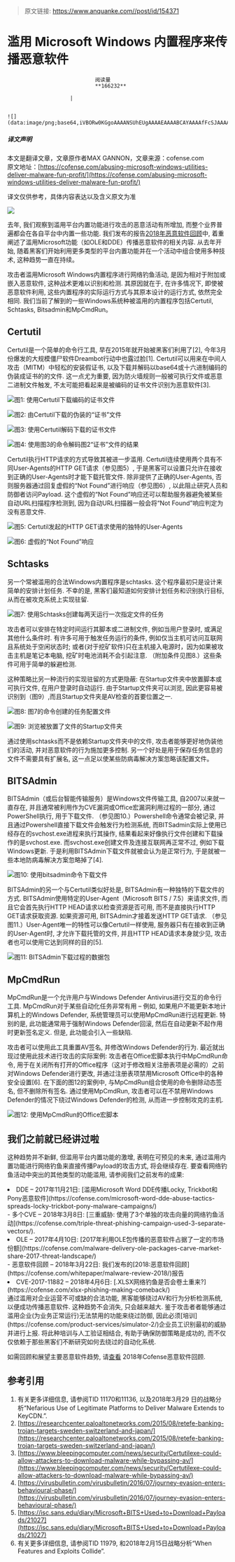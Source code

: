 > 原文链接: https://www.anquanke.com//post/id/154371 


# 滥用 Microsoft Windows 内置程序来传播恶意软件


                                阅读量   
                                **166232**
                            
                        |
                        
                                                                                                                                    ![](data:image/png;base64,iVBORw0KGgoAAAANSUhEUgAAAAEAAAABCAYAAAAfFcSJAAAAAXNSR0IArs4c6QAAAARnQU1BAACxjwv8YQUAAAAJcEhZcwAADsQAAA7EAZUrDhsAAAANSURBVBhXYzh8+PB/AAffA0nNPuCLAAAAAElFTkSuQmCC)
                                                                                            



##### 译文声明

本文是翻译文章，文章原作者MAX GANNON，文章来源：cofense.com
                                <br>原文地址：[https://cofense.com/abusing-microsoft-windows-utilities-deliver-malware-fun-profit/](https://cofense.com/abusing-microsoft-windows-utilities-deliver-malware-fun-profit/)

译文仅供参考，具体内容表达以及含义原文为准

[![](https://p3.ssl.qhimg.com/t01084ead0aa1e48b12.jpg)](https://p3.ssl.qhimg.com/t01084ead0aa1e48b12.jpg)

去年, 我们观察到滥用平台内置功能进行攻击的恶意活动有所增加, 而整个业界普遍都会在各自平台中内置一些功能. 我们发布的报告[2018年恶意软件回顾](https://cofense.com/whitepaper/malware-review-2018/)中, 着重阐述了滥用Microsoft功能（如OLE和DDE）传播恶意软件的相关内容. 从去年开始, 随着黑客们开始利用更多类型的平台内置功能并在一个活动中组合使用多种技术, 这种趋势一直在持续。

攻击者滥用Microsoft Windows内置程序进行网络钓鱼活动, 是因为相对于附加或嵌入恶意软件, 这种战术更难以识别和检测. 其原因就在于, 在许多情况下, 即使被恶意软件利用, 这些内置程序的实际运行方式与其原本设计的运行方式, 依然完全相同. 我们当前了解到的一些Windows系统种被滥用的内置程序包括Certutil, Schtasks, Bitsadmin和MpCmdRun。



## Certutil

Certutil是一个简单的命令行工具, 早在2015年就开始被黑客们利用了[2], 今年3月份爆发的大规模僵尸软件Dreambot行动中也露过脸[1]. Certutil可以用来在中间人攻击（MITM）中轻松的安装假证书, 以及下载并解码以base64或十六进制编码的伪装成证书的的文件. 这一点尤为重要, 因为防火墙规则一般被可执行文件或恶意二进制文件触发, 不太可能把看起来是被编码的证书文件识别为恶意软件[3].

[![](https://cofense.com/wp-content/uploads/2018/08/Picture-1-480x29.jpg)](https://cofense.com/wp-content/uploads/2018/08/Picture-1-480x29.jpg)图1: 使用Certutil下载编码的证书文件

[![](https://cofense.com/wp-content/uploads/2018/08/Picture2-2-480x155.jpg)](https://cofense.com/wp-content/uploads/2018/08/Picture2-2-480x155.jpg)图2: 由Certutil下载的伪装的“证书”文件

[![](https://cofense.com/wp-content/uploads/2018/08/Picture3-1-480x47.jpg)](https://cofense.com/wp-content/uploads/2018/08/Picture3-1-480x47.jpg)图3: 使用Certutil解码下载的证书文件

[![](https://cofense.com/wp-content/uploads/2018/08/Picture4-1-480x108.jpg)](https://cofense.com/wp-content/uploads/2018/08/Picture4-1-480x108.jpg)图4: 使用图3的命令解码图2“证书”文件的结果

Certutil执行HTTP请求的方式导致其被进一步滥用. Certutil连续使用两个具有不同User-Agents的HTTP GET请求（参见图5）, 于是黑客可以设置只允许在接收到正确的User-Agents时才能下载托管文件. 除非提供了正确的User-Agents, 否则服务器通过回复虚假的“Not Found”进行响应（参见图6）, 以此阻止研究人员和防御者访问Payload. 这个虚假的“Not Found”响应还可以帮助服务器避免被某些自动URL扫描程序检测到, 因为自动URL扫描器一般会将“Not Found”响应判定为没有恶意文件.

[![](https://cofense.com/wp-content/uploads/2018/08/Picture5-1-480x41.jpg)](https://cofense.com/wp-content/uploads/2018/08/Picture5-1-480x41.jpg)图5: Certutil发起的HTTP GET请求使用的独特的User-Agents

[![](https://cofense.com/wp-content/uploads/2018/08/Picture6-1-480x249.jpg)](https://cofense.com/wp-content/uploads/2018/08/Picture6-1-480x249.jpg)图6: 虚假的“Not Found”响应



## Schtasks

另一个常被滥用的合法Windows内置程序是schtasks. 这个程序最初只是设计来简单的安排计划任务. 不幸的是, 黑客们最知道如何安排计划任务和识别执行目标, 从而在被攻克系统上实现驻留.

[![](https://cofense.com/wp-content/uploads/2018/08/Picture7-1-480x27.jpg)](https://cofense.com/wp-content/uploads/2018/08/Picture7-1-480x27.jpg)图7: 使用Schtasks创建每两天运行一次指定文件的任务

攻击者可以安排在特定时间运行其脚本或二进制文件, 例如当用户登录时, 或满足其他什么条件时. 有许多可用于触发任务运行的条件, 例如仅当主机可访问互联网且系统处于空闲状态时; 或者(对于挖矿软件)只在主机接入电源时，因为如果被攻击主机是笔记本电脑, 挖矿时电池消耗不会引起注意. （附加条件见图8.）这些条件可用于简单的躲避检测.

这种策略比另一种流行的实现驻留的方式更隐蔽: 在Startup文件夹中放置脚本或可执行文件, 在用户登录时自动运行. 由于Startup文件夹可以浏览, 因此更容易被识别到（图9）,而且Startup文件夹是AV检查的首要位置之一.

[![](https://cofense.com/wp-content/uploads/2018/08/Picture8-1-582x675.jpg)](https://cofense.com/wp-content/uploads/2018/08/Picture8-1-582x675.jpg)图8: 图7的命令创建的任务配置文件

[![](https://cofense.com/wp-content/uploads/2018/08/Picture9.jpg)](https://cofense.com/wp-content/uploads/2018/08/Picture9.jpg)图9: 浏览被放置了文件的Startup文件夹

通过使用schtasks而不是依赖Startup文件夹中的文件, 攻击者能够更好地伪装他们的活动, 并对恶意软件的行为施加更多控制. 另一个好处是用于保存任务信息的文件不需要具有扩展名, 这一点足以使某些防病毒解决方案忽略该配置文件。



## BITSAdmin

BITSAdmin（或后台智能传输服务）是Windows文件传输工具, 自2007以来就一直存在, 并且通常被利用作为CVE漏洞或Office宏漏洞利用过程的一部分, 通过PowerShell执行, 用于下载文件. （参见图10.）Powershell命令通常会被记录, 并且通过Powershell直接下载文件会触发行为检测系统, 而BITSadmin实际上使用已经存在的svchost.exe进程来执行其操作, 结果看起来好像执行文件创建和下载操作的是svchost.exe. 而svchost.exe创建文件及连接互联网再正常不过, 例如下载Windows更新. 于是利用BITSAdmin下载文件就被会认为是正常行为, 于是就被一些本地防病毒解决方案忽略掉了[4].

[![](https://cofense.com/wp-content/uploads/2018/08/Picture10.jpg)](https://cofense.com/wp-content/uploads/2018/08/Picture10.jpg)图10: 使用bitsadmin命令下载文件

BITSAdmin的另一个与Certutil类似好处是, BITSAdmin有一种独特的下载文件的方式. BITSAdmin使用特定的User-Agent（Microsoft BITS / 7.5）来请求文件, 而且它会首先执行HTTP HEAD请求以检查资源是否可用, 而不是直接执行HTTP GET请求获取资源. 如果资源可用, BITSAdmin才接着发送HTTP GET请求. （参见图11.）User-Agent唯一的特性可以像Certutil一样使用, 服务器只有在接收到正确的User-Agent时, 才允许下载托管的文件, 并且HTTP HEAD请求本身就少见, 攻击者也可以使用它达到同样的目的[5].

[![](https://cofense.com/wp-content/uploads/2018/08/Picture11-671x439.jpg)](https://cofense.com/wp-content/uploads/2018/08/Picture11-671x439.jpg)图11: BITSAdmin下载过程的数据包



## MpCmdRun

MpCmdRun是一个允许用户与Windows Defender Antivirus进行交互的命令行工具. MpCmdRun对于某些自动化任务非常有用 – 例如, 如果用户不能更新本地计算机上的Windows Defender, 系统管理员可以使用MpCmdRun进行远程更新. 特别的是, 此功能通常用于强制Windows Defender回滚, 然后在自动更新不起作用时更新签名定义. 但是, 此功能会引入一些缺陷.

攻击者可以使用此工具重置AV签名, 并修改Windows Defender的行为. 最近就出现过使用此技术进行攻击的实际案例: 攻击者在Office宏脚本执行中MpCmdRun命令, 用于在关闭所有打开的Office程序（这对于修改相关注册表项是必需的）之前对Windows Defender进行更改, 并通过注册表项禁用Microsoft Office中的各种安全设置[6]. 在下面的图12的案例中, 与MpCmdRun组合使用的命令删除动态签名, 但不删除所有签名. 通过使用MpCmdRun, 攻击者可以在不禁用Windows Defender的情况下绕过Windows Defender的检测, 从而进一步控制攻克的主机.

[![](https://cofense.com/wp-content/uploads/2018/08/Picture12-480x74.jpg)](https://cofense.com/wp-content/uploads/2018/08/Picture12-480x74.jpg)图12: 使用MpCmdRun的Office宏脚本



## 我们之前就已经讲过啦

这种趋势并不新鲜, 但滥用平台内置功能的激增, 表明在可预见的未来, 通过滥用内置功能进行网络钓鱼来直接传播Payload的攻击方式, 将会继续存在. 要查看网络钓鱼活动中突出的其他类型的功能滥用, 请参阅我们之前发布的成果:
<li>DDE – 2017年11月21日: [滥用Microsoft Word DDE传播Locky, Trickbot和Pony恶意软件](https://cofense.com/microsoft-word-dde-abuse-tactics-spreads-locky-trickbot-pony-malware-campaigns/)
</li>
- 多个CVE – 2018年3月8日: [三重威胁: 使用了3个单独的攻击向量的网络钓鱼活动](https://cofense.com/triple-threat-phishing-campaign-used-3-separate-vectors/).
<li>OLE – 2017年4月10日: [2017年利用OLE包传播的恶意软件占据了一定的市场份额](https://cofense.com/malware-delivery-ole-packages-carve-market-share-2017-threat-landscape/)
</li>
- 恶意软件回顾 – 2018年3月22日: 我们发布的[2018:恶意软件回顾](https://cofense.com/whitepaper/malware-review-2018/)报告
<li>CVE-2017-11882 – 2018年4月6日: [.XLSX网络钓鱼是否会卷土重来?](https://cofense.com/xlsx-phishing-making-comeback/)
</li>
通过滥用对企业运营不可或缺的合法功能, 黑客能够绕过AV和行为分析检测系统, 以便成功传播恶意软件. 这种趋势不会消失, 只会越来越大. 鉴于攻击者者能够通过滥用企业(为业务正常运行)无法禁用的功能来绕过防御, 因此必须[培训](https://cofense.com/product-services/simulator-2/)企业员工识别最初的威胁并进行上报. 将此种培训与人工验证相结合, 有助于确保防御策略是成功的, 而不仅仅依赖于那些黑客们不断研究如何去绕过的自动化系统.

如需回顾和展望主要恶意软件趋势, 请[查看](https://cofense.com/malware-review-2018/) 2018年Cofense恶意软件回顾.



## 参考引用
1. 有关更多详细信息, 请参阅TID 11170和11136, 以及2018年3月29 日的战略分析“Nefarious Use of Legitimate Platforms to Deliver Malware Extends to KeyCDN.”.
1. [https://researchcenter.paloaltonetworks.com/2015/08/retefe-banking-trojan-targets-sweden-switzerland-and-japan/](https://researchcenter.paloaltonetworks.com/2015/08/retefe-banking-trojan-targets-sweden-switzerland-and-japan/)
1. [https://www.bleepingcomputer.com/news/security/Certutilexe-could-allow-attackers-to-download-malware-while-bypassing-av/](https://www.bleepingcomputer.com/news/security/Certutilexe-could-allow-attackers-to-download-malware-while-bypassing-av/)
1. [https://virusbulletin.com/virusbulletin/2016/07/journey-evasion-enters-behavioural-phase/](https://virusbulletin.com/virusbulletin/2016/07/journey-evasion-enters-behavioural-phase/)
1. [https://isc.sans.edu/diary/Microsoft+BITS+Used+to+Download+Payloads/21027](https://isc.sans.edu/diary/Microsoft+BITS+Used+to+Download+Payloads/21027)
1. 有关更多详细信息, 请参阅TID 11979, 和2018年2月15日战略分析“When Features and Exploits Collide”.